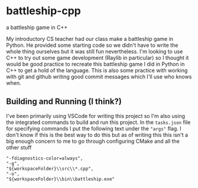 # battleship-cpp
a battleship game in C++

My introductory CS teacher had our class make a battleship game in Python. He provided some starting code so we didn't have to write the whole thing ourselves but it was still fun nevertheless. I'm looking to use C++ to try out some game development (Raylib in particular) so I thought it would be good practice to recreate this battleship game I did in Python in C++ to get a hold of the language. This is also some practice with working with git and github writing good commit messages which I'll use who knows when.

## Building and Running (I think?)
I've been primarily using VSCode for writing this project so I'm also using the integrated commands to build and run this project. In the `tasks.json` file for specifying commands I put the following text under the ```"args"``` flag. I don't know if this is the best way to do this but as of writing this this isn't a big enough concern to me to go through configuring CMake and all the other stuff
```
"-fdiagnostics-color=always",
"-g",
"${workspaceFolder}\\src\\*.cpp",
"-o",
"${workspaceFolder}\\bin\\battleship.exe"
```
